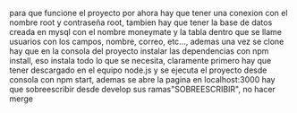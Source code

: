 para que funcione el proyecto por ahora hay que tener una conexion con el nombre root y contraseña root, tambien hay que tener la base de datos creada en mysql con el nombre moneymate y la tabla dentro que se llame usuarios con los campos, nombre, correo, etc...,
ademas una vez se clone hay que en la consola del proyecto instalar las dependencias con npm install, eso instala todo lo que se necesita, claramente primero hay que tener descargado en el equipo node.js 
y se ejecuta el proyecto desde consola con npm start, ademas se abre la pagina en localhost:3000 
hay que sobreescribir desde develop sus ramas"SOBREESCRIBIR", no hacer merge
